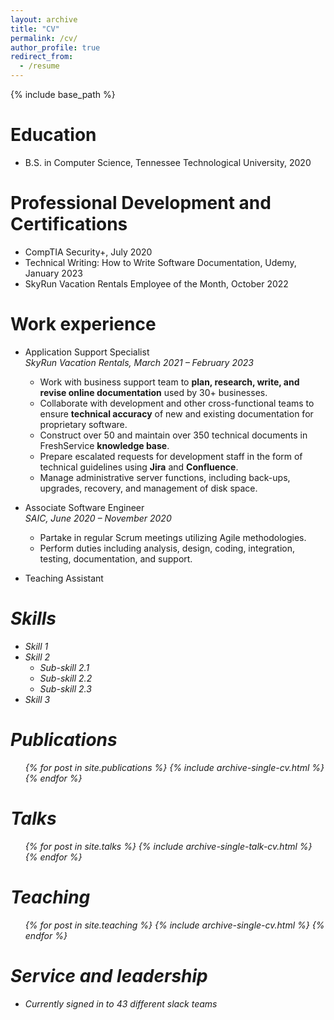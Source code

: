 ```yaml
---
layout: archive
title: "CV"
permalink: /cv/
author_profile: true
redirect_from:
  - /resume
---
```


{% include base_path %}

Education
======
* B.S. in Computer Science, Tennessee Technological University, 2020

Professional Development and Certifications
======
* CompTIA Security+, July 2020
* Technical Writing: How to Write Software Documentation, Udemy, January 2023
* SkyRun Vacation Rentals Employee of the Month, October 2022

Work experience
======
* Application Support Specialist<br><i>SkyRun Vacation Rentals, March 2021 – February 2023</i>
  * Work with business support team to <b>plan, research, write, and revise online documentation</b> used by 30+ businesses.
  * Collaborate with development and other cross-functional teams to ensure <b>technical accuracy</b> of new and existing documentation for proprietary software.
  * Construct over 50 and maintain over 350 technical documents in FreshService <b>knowledge base</b>.
  * Prepare escalated requests for development staff in the form of technical guidelines using <b>Jira</b> and <b>Confluence</b>.
  * Manage administrative server functions, including back-ups, upgrades, recovery, and management of disk space.

* Associate Software Engineer<br><i>SAIC, June 2020 – November 2020</i>
  * Partake in regular Scrum meetings utilizing Agile methodologies.
  * Perform duties including analysis, design, coding, integration, testing, documentation, and support.

* Teaching Assistant<br><i>
  
Skills
======
* Skill 1
* Skill 2
  * Sub-skill 2.1
  * Sub-skill 2.2
  * Sub-skill 2.3
* Skill 3

Publications
======
  <ul>{% for post in site.publications %}
    {% include archive-single-cv.html %}
  {% endfor %}</ul>
  
Talks
======
  <ul>{% for post in site.talks %}
    {% include archive-single-talk-cv.html %}
  {% endfor %}</ul>
  
Teaching
======
  <ul>{% for post in site.teaching %}
    {% include archive-single-cv.html %}
  {% endfor %}</ul>
  
Service and leadership
======
* Currently signed in to 43 different slack teams
